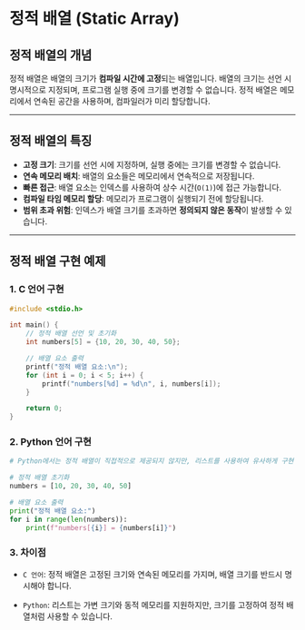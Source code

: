 # 정적 배열 (Static Array)

## **정적 배열의 개념**
정적 배열은 배열의 크기가 **컴파일 시간에 고정**되는 배열입니다. 배열의 크기는 선언 시 명시적으로 지정되며, 프로그램 실행 중에 크기를 변경할 수 없습니다. 정적 배열은 메모리에서 연속된 공간을 사용하며, 컴파일러가 미리 할당합니다.

---

## **정적 배열의 특징**
- **고정 크기**: 크기를 선언 시에 지정하며, 실행 중에는 크기를 변경할 수 없습니다.
- **연속 메모리 배치**: 배열의 요소들은 메모리에서 연속적으로 저장됩니다.
- **빠른 접근**: 배열 요소는 인덱스를 사용하여 상수 시간(`O(1)`)에 접근 가능합니다.
- **컴파일 타임 메모리 할당**: 메모리가 프로그램이 실행되기 전에 할당됩니다.
- **범위 초과 위험**: 인덱스가 배열 크기를 초과하면 **정의되지 않은 동작**이 발생할 수 있습니다.

---

## **정적 배열 구현 예제**

### **1. C 언어 구현**
```c
#include <stdio.h>

int main() {
    // 정적 배열 선언 및 초기화
    int numbers[5] = {10, 20, 30, 40, 50};

    // 배열 요소 출력
    printf("정적 배열 요소:\n");
    for (int i = 0; i < 5; i++) {
        printf("numbers[%d] = %d\n", i, numbers[i]);
    }

    return 0;
}
```

### **2. Python 언어 구현**
```python
# Python에서는 정적 배열이 직접적으로 제공되지 않지만, 리스트를 사용하여 유사하게 구현 가능

# 정적 배열 초기화
numbers = [10, 20, 30, 40, 50]

# 배열 요소 출력
print("정적 배열 요소:")
for i in range(len(numbers)):
    print(f"numbers[{i}] = {numbers[i]}")
```

### **3. 차이점**

+ `C 언어`: 정적 배열은 고정된 크기와 연속된 메모리를 가지며, 배열 크기를 반드시 명시해야 합니다.

+ `Python`: 리스트는 가변 크기와 동적 메모리를 지원하지만, 크기를 고정하여 정적 배열처럼 사용할 수 있습니다.